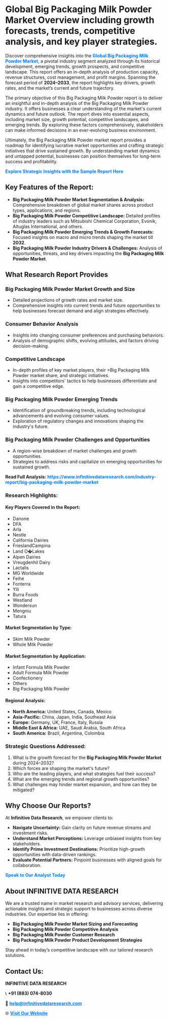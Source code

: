 <h1>Global Big Packaging Milk Powder Market Overview including growth forecasts, trends, competitive analysis, and key player strategies.</h1>
<p>
Discover comprehensive insights into the 
<a href="https://www.infinitivedataresearch.com/industry-report/big-packaging-milk-powder-market" rel="dofollow" style="color: #007BFF; text-decoration: none;"><strong>Global Big Packaging Milk Powder Market</strong></a>, a pivotal industry segment analyzed through its historical development, emerging trends, growth prospects, and competitive landscape. This report offers an in-depth analysis of production capacity, revenue structures, cost management, and profit margins. Spanning the forecast period of <strong>2024–2033</strong>, the report highlights key drivers, growth rates, and the market’s current and future trajectory.
</p>
<p>
The primary objective of this Big Packaging Milk Powder report is to deliver an insightful and in-depth analysis of the Big Packaging Milk Powder industry. It offers businesses a clear understanding of the market's current dynamics and future outlook. The report dives into essential aspects, including market size, growth potential, competitive landscapes, and emerging trends. By exploring these factors comprehensively, stakeholders can make informed decisions in an ever-evolving business environment.
</p>
<p>
Ultimately, the Big Packaging Milk Powder market report provides a roadmap for identifying lucrative market opportunities and crafting strategic initiatives that drive sustained growth. By understanding market dynamics and untapped potential, businesses can position themselves for long-term success and profitability.
</p>
<p>
<a href="https://www.infinitivedataresearch.com/request-sample/reportId=103303" style="color: #007BFF; text-decoration: none;"><strong>Explore Strategic Insights with the Sample Report Here</strong></a>
</p>

<h2>Key Features of the Report:</h2>
<ul>
<li><strong>Big Packaging Milk Powder Market Segmentation & Analysis:</strong> Comprehensive breakdown of global market shares across product types, applications, and regions.</li>
<li><strong>Big Packaging Milk Powder Competitive Landscape:</strong> Detailed profiles of industry leaders such as Mitsubishi Chemical Corporation, Evonik, Altuglas International, and others.</li>
<li><strong>Big Packaging Milk Powder Emerging Trends & Growth Forecasts:</strong> Focused insights on macro and micro trends shaping the market till <strong>2032</strong>.</li>
<li><strong>Big Packaging Milk Powder Industry Drivers & Challenges:</strong> Analysis of opportunities, threats, and key drivers impacting the <strong>Big Packaging Milk Powder Market</strong>.</li>
</ul>

<h2>What Research Report Provides</h2>
<h3>Big Packaging Milk Powder Market Growth and Size</h3>
<ul>
<li>Detailed projections of growth rates and market size.</li>
<li>Comprehensive insights into current trends and future opportunities to help businesses forecast demand and align strategies effectively.</li>
</ul>

<h3>Consumer Behavior Analysis</h3>
<ul>
<li>Insights into changing consumer preferences and purchasing behaviors.</li>
<li>Analysis of demographic shifts, evolving attitudes, and factors driving decision-making.</li>
</ul>

<h3>Competitive Landscape</h3>
<ul>
<li>In-depth profiles of key market players, their >Big Packaging Milk Powder market share, and strategic initiatives.</li>
<li>Insights into competitors' tactics to help businesses differentiate and gain a competitive edge.</li>
</ul>

<h3>Big Packaging Milk Powder Emerging Trends</h3>
<ul>
<li>Identification of groundbreaking trends, including technological advancements and evolving consumer values.</li>
<li>Exploration of regulatory changes and innovations shaping the industry's future.</li>
</ul>

<h3>Big Packaging Milk Powder Challenges and Opportunities</h3>
<ul>
<li>A region-wise breakdown of market challenges and growth opportunities.</li>
<li>Strategies to address risks and capitalize on emerging opportunities for sustained growth.</li>
</ul>
<p><strong>Read Full Analysis:</strong> <a href="https://www.infinitivedataresearch.com/industry-report/big-packaging-milk-powder-market" rel="dofollow" style="color: #007BFF; text-decoration: none;"><strong>https://www.infinitivedataresearch.com/industry-report/big-packaging-milk-powder-market</strong></a></p>
<h3>Research Highlights:</h3>
<h4>Key Players Covered in the Report:</h4>
<ul><li>Danone</li><li>DFA</li><li>Arla</li><li>Nestle</li><li>California Dairies</li><li>FrieslandCampina</li><li>Land O�Lakes</li><li>Alpen Dairies</li><li>Vreugdenhil Dairy</li><li>Lactalis</li><li>MG Worldwide</li><li>Feihe</li><li>Fonterra</li><li>Yili</li><li>Burra Foods</li><li>Westland</li><li>Wondersun</li><li>Mengniu</li><li>Tatura</li></ul>
<h4>Market Segmentation by Type:</h4>
<ul><li>Skim Milk Powder</li><li>Whole Milk Powder</li></ul>
<h4>Market Segmentation by Application:</h4>
<ul><li>Infant Formula Milk Powder</li><li>Adult Formula Milk Powder</li><li>Confectionery</li><li>Others</li><li>Big Packaging Milk Powder</li></ul>

<h4>Regional Analysis:</h4>
<ul>
<li><strong>North America:</strong> United States, Canada, Mexico</li>
<li><strong>Asia-Pacific:</strong> China, Japan, India, Southeast Asia</li>
<li><strong>Europe:</strong> Germany, UK, France, Italy, Russia</li>
<li><strong>Middle East & Africa:</strong> UAE, Saudi Arabia, South Africa</li>
<li><strong>South America:</strong> Brazil, Argentina, Colombia</li>
</ul>

<h3>Strategic Questions Addressed:</h3>
<ol>
<li>What is the growth forecast for the <strong>Big Packaging Milk Powder Market</strong> during 2024–2032?</li>
<li>Which forces are shaping the market's future?</li>
<li>Who are the leading players, and what strategies fuel their success?</li>
<li>What are the emerging trends and regional growth opportunities?</li>
<li>What challenges may hinder market expansion, and how can they be mitigated?</li>
</ol>

<h2>Why Choose Our Reports?</h2>
<p>At <strong>Infinitive Data Research</strong>, we empower clients to:</p>
<ul>
<li><strong>Navigate Uncertainty:</strong> Gain clarity on future revenue streams and investment risks.</li>
<li><strong>Understand Market Perceptions:</strong> Leverage unbiased insights from key stakeholders.</li>
<li><strong>Identify Prime Investment Destinations:</strong> Prioritize high-growth opportunities with data-driven rankings.</li>
<li><strong>Evaluate Potential Partners:</strong> Pinpoint businesses with aligned goals for collaboration.</li>
</ul>
<p><a href="https://www.infinitivedataresearch.com/industry-report/big-packaging-milk-powder-market" rel="dofollow" style="color: #007BFF; text-decoration: none;"><strong>Speak to Our Analyst Today</strong></a></p>

<h2>About INFINITIVE DATA RESEARCH</h2>
<p>We are a trusted name in market research and advisory services, delivering actionable insights and strategic support to businesses across diverse industries. Our expertise lies in offering:</p>
<ul>
<li><strong>Big Packaging Milk Powder Market Sizing and Forecasting</strong></li>
<li><strong>Big Packaging Milk Powder Competitive Analysis</strong></li>
<li><strong>Big Packaging Milk Powder Customer Research</strong></li>
<li><strong>Big Packaging Milk Powder Product Development Strategies</strong></li>
</ul>
<p>Stay ahead in today’s competitive landscape with our tailored research solutions.</p>

<h2>Contact Us:</h2>
<p><strong>INFINITIVE DATA RESEARCH</strong></p>
<p>📞 <strong>+91 (883) 074-8030</strong></p>
<p>📧 <strong><a href="mailto:help@infinitivedataresearch.com" style="color: #007BFF;">help@infinitivedataresearch.com</a></strong></p>
<p>🌐 <strong><a href="https://www.infinitivedataresearch.com" rel="dofollow" style="color: #007BFF;">Visit Our Website</a></strong></p>